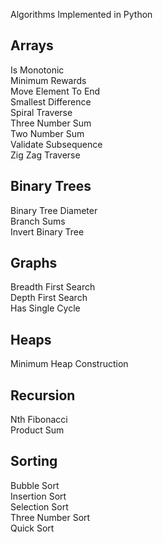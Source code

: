 Algorithms Implemented in Python  

## Arrays  
Is Monotonic  
Minimum Rewards  
Move Element To End  
Smallest Difference  
Spiral Traverse  
Three Number Sum  
Two Number Sum  
Validate Subsequence  
Zig Zag Traverse    

## Binary Trees  
Binary Tree Diameter  
Branch Sums  
Invert Binary Tree  

## Graphs  
Breadth First Search  
Depth First Search  
Has Single Cycle  

## Heaps  
Minimum Heap Construction  

## Recursion  
Nth Fibonacci  
Product Sum  


## Sorting  
Bubble Sort  
Insertion Sort  
Selection Sort  
Three Number Sort  
Quick Sort  
